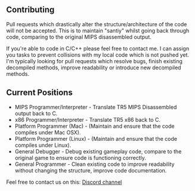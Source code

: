 ## Contributing

Pull requests which drastically alter the structure/architecture of the code will not be accepted. This is to maintain "santiy" whilst going back through code, comparing to the original MIPS disassembled output.

If you're able to code in C/C++ please feel free to contact me. I can assign you tasks to prevent collisions with my local code which is not pushed yet. I'm typically looking for pull requests which resolve bugs, finish existing decompiled methods, improve readability or introduce new decompiled methods.

## Current Positions

- MIPS Programmer/Interpreter - Translate TR5 MIPS Disassembled output back to C. 
- x86 Programmer/Interpreter - Translate TR5 x86 back to C. 
- Platform Programmer (Mac) - (Maintain and ensure that the code compiles under Mac OSX).
- Platform Programmer (Linux) - (Maintain and ensure that the code compiles under Linux).
- General Debugger - Debug existing gameplay code, compare to the original game to ensure code is functioning correctly.
- General Programmer - Clean existing code to improve readability without changing the structure, improve code documentation.

Feel free to contact us on this: [Discord channel](https://discord.gg/KYSx8Q7)
